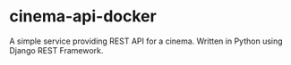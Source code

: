 # cinema-api-docker
A simple service providing REST API for a cinema. Written in Python using Django REST Framework.
